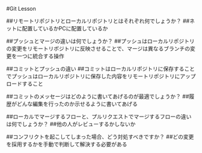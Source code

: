 #Git Lesson

##リモートリポジトリとローカルリポジトリとはそれぞれ何でしょうか？
##ネットに配置しているかPCに配置しているか

##プッシュとマージの違いは何でしょうか？
##プッシュはローカルリポジトリの変更をリモートリポジトリに反映させることで、マージは異なるブランチの変更を一つに統合する操作

##コミットとプッシュの違い
##コミットはローカルリポジトリに保存することでプッシュはローカルリポジトリに保存した内容をリモートリポジトリにアップロードすること

##コミットのメッセージはどのように書いてあげるのが最適でしょうか？
##履歴がどんな編集を行ったのか示せるように書いてあげる

##ローカルでマージするフローと、プルリクエストでマージするフローの違いは何でしょうか？
##他の人がレビューするかしないか

##コンフリクトを起こしてしまった場合、どう対処すべきですか？
##どの変更を採用するかを手動で判断して解決する必要がある
